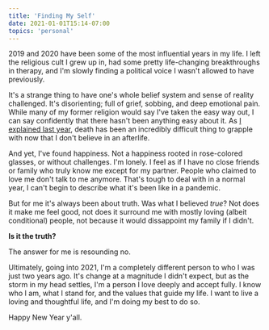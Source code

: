 ```yaml
---
title: 'Finding My Self'
date: 2021-01-01T15:14-07:00
topics: 'personal'
---
```

2019 and 2020 have been some of the most influential years in my life. I left the religious cult I grew up in, had some pretty life-changing breakthroughs in therapy, and I'm slowly finding a political voice I wasn't allowed to have previously.

It's a strange thing to have one's whole belief system and sense of reality challenged. It's disorienting; full of grief, sobbing, and deep emotional pain. While many of my former religion would say I've taken the easy way out, I can say confidently that there hasn't been anything easy about it. As [I explained last year](/blog/2020/on-death/), death has been an incredibly difficult thing to grapple with now that I don't believe in an afterlife.

And yet, I've found happiness. Not a happiness rooted in rose-colored glasses, or without challenges. I'm lonely. I feel as if I have no close friends or family who truly know me except for my partner. People who claimed to love me don't talk to me anymore. That's tough to deal with in a normal year, I can't begin to describe what it's been like in a pandemic.

But for me it's always been about truth. Was what I believed *true*? Not does it make me feel good, not does it surround me with mostly loving (albeit conditional) people, not because it would dissappoint my family if I didn't.

**Is it the truth?** 

The answer for me is resounding no.

Ultimately, going into 2021, I'm a completely different person to who I was just two years ago. It's change at a magnitude I didn't expect, but as the storm in my head settles, I'm a person I love deeply and accept fully. I know who I am, what I stand for, and the values that guide my life. I want to live a loving and thoughtful life, and I'm doing my best to do so.

Happy New Year y'all.

